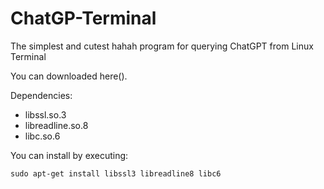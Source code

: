 # ChatGP-Terminal
The simplest and cutest hahah program for querying ChatGPT from Linux Terminal

You can downloaded here().

Dependencies:
- libssl.so.3
- libreadline.so.8
- libc.so.6

You can install by executing:
```
sudo apt-get install libssl3 libreadline8 libc6
```
